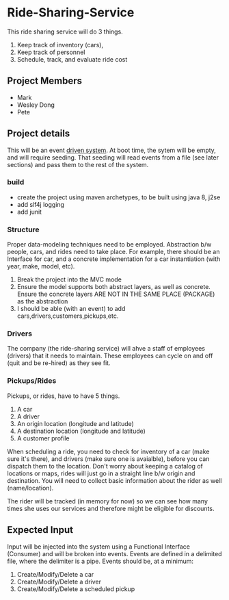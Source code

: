 # Ride-Sharing-Service
This ride sharing service will do 3 things. 
1. Keep track of inventory (cars), 
2. Keep track of personnel
3. Schedule, track, and evaluate ride cost


## Project Members
* Mark
* Wesley Dong
* Pete


## Project details
This will be an event [driven system](https://en.wikipedia.org/wiki/Event-driven_architecture).
At boot time, the sytem will be empty, and will require seeding. That seeding will read events from a file (see later sections) and pass them to the rest of the system. 

### build
* create the project using maven archetypes, to be built using java 8, j2se
* add slf4j logging
* add junit


### Structure
Proper data-modeling techniques need to be employed. Abstraction b/w people, cars, and rides need to take place. For example, there should be an Interface for car, and a concrete implementation for a car instantiation (with year, make, model, etc).

1. Break the project into the MVC mode
2. Ensure the model supports both abstract layers, as well as concrete. Ensure the concrete layers ARE NOT IN THE SAME PLACE (PACKAGE) as the abstraction
3. I should be able (with an event) to add cars,drivers,customers,pickups,etc.


### Drivers
The company (the ride-sharing service) will ahve a staff of employees (drivers) that it needs to maintain. These employees can cycle on and off (quit and be re-hired) as they see fit.

### Pickups/Rides
Pickups, or rides, have to have 5 things.
1. A car
2. A driver
3. An origin location (longitude and latitude)
4. A destination location (longitude and latitude)
5. A customer profile

When scheduling a ride, you need to check for inventory of a car (make sure it's there), and drivers (make sure one is avaialble), before you can dispatch them to the location. Don't worry about keeping a catalog of locations or maps, rides will just go in a straight line b/w origin and destination. You will need to collect basic information about the rider as well (name/location).

The rider will be tracked (in memory for now) so we can see how many times she uses our services and therefore might be eligible for discounts. 


## Expected Input
Input will be injected into the system using a Functional Interface (Consumer) and will be broken into events. Events are defined in a delimited file, where the delimiter is a pipe.
Events should be, at a minimum:
1. Create/Modify/Delete a car
2. Create/Modify/Delete a driver
3. Create/Modify/Delete a scheduled pickup
